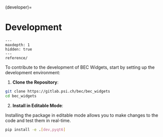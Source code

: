 (developer)=
# Development

```{toctree}
---
maxdepth: 1
hidden: true
---
reference/
```

To contribute to the development of BEC Widgets, start by setting up the development environment:

1. **Clone the Repository**: 
```bash
git clone https://gitlab.psi.ch/bec/bec_widgets
cd bec_widgets
```
2. **Install in Editable Mode**:

Installing the package in editable mode allows you to make changes to the code and test them in real-time.
```bash
pip install -e .[dev,pyqt6]
```


